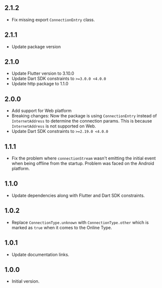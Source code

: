 ## 2.1.2
- Fix missing export `ConnectionEntry` class.

## 2.1.1

- Update package version

## 2.1.0

- Update Flutter version to 3.10.0
- Update Dart SDK constraints to `>=3.0.0 <4.0.0`
- Update http package to 1.1.0

## 2.0.0

- Add support for Web platform
- Breaking changes: Now the package is using `ConnectionEntry` instead of `InternetAddress` to determine the connection params. This is because `InternetAddress` is not supported on Web.
- Update Dart SDK constraints to `>=2.19.0 <4.0.0`

## 1.1.1

- Fix the problem where `connectionStream` wasn't emitting the initial event when being offline from the startup. Problem was faced on the Android platform.

## 1.1.0

- Update dependencies along with Flutter and Dart SDK constraints.

## 1.0.2

- Replace `ConnectionType.unknown` with `ConnectionType.other` which is marked as `true` when it comes to the Online Type.

## 1.0.1

- Update documentation links.

## 1.0.0

- Initial version.
